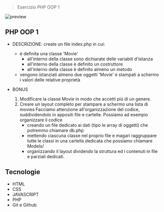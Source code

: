> Esercizio PHP OOP 1

![preview](./.github/preview.png)

## PHP OOP 1

- DESCRIZIONE:
  create un file index.php in cui:
  - è definita una classe 'Movie'
    -  all'interno della classe sono dichiarate delle variabili d'istanza
    - all'interno della classe è definito un costruttore
    -  all'interno della classe è definito almeno un metodo
  - vengono istanziati almeno due oggetti 'Movie' e stampati a schermo i valori delle relative proprietà

- BONUS
  1. Modificare la classe Movie in modo che accetti piú di un genere.
  2. Creare un layout completo per stampare a schermo una lista di movies Facciamo attenzione all'organizzazione del codice, suddividendolo in appositi file e cartelle. Possiamo ad esempio organizzare il codice
      - creando un file dedicato ai dati (tipo le array di oggetti) che potremmo chiamare db.php
      -  mettendo ciascuna classe nel proprio file e magari raggruppare tutte le classi in una cartella dedicata che possiamo chiamare Models/
      - organizzando il layout dividendo la struttura ed i contenuti in file e parziali dedicati.


## Tecnologie

- HTML
- CSS
- JAVASCRIPT
- PHP
- Git e Github